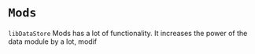 # `Mods`
`libDataStore` Mods has a lot of functionality. It increases the power of the data module by a lot, modif
